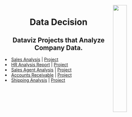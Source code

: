 <img align="right" width=30% src="https://logos-world.net/wp-content/uploads/2021/10/Tableau-Emblem-700x394.png"/>
<h1 align=center>Data Decision</h1>
<h2 align=center>Dataviz Projects that Analyze Company Data.</h2>

<li><a href='https://public.tableau.com/views/Sales_Analytics_WizardMart/Dashboard?:language=pt-BR&:display_count=n&:origin=viz_share_link'>Sales Analysis</a> | <a href='https://github.com/gabrielalastra/Sales_Analysis_WizardMart'>Project</a></li>

<li><a href='https://public.tableau.com/views/HRAnalysisforAttritionRate/Histria1?:language=pt-BR&:display_count=n&:origin=viz_share_link'>HR Analysis Report</a> | <a href='https://github.com/gabrielalastra/HR_Analysis'>Project</a></li>

<li><a href='https://public.tableau.com/views/SalesAgentAnalytics_16466646350510/SalesAgentDashboard?:language=pt-BR&:display_count=n&:origin=viz_share_link'>Sales Agent Analysis</a> | <a href='https://github.com/gabrielalastra/Sales_Agent_Tracker'>Project</a></li>

<li><a href='https://public.tableau.com/views/AccountsReceivable_16463225078900/Painel1?:language=pt-BR&:display_count=n&:origin=viz_share_link'>Accounts Receivable</a> | <a href='https://github.com/gabrielalastra/AccountsReceivable'>Project</a></li>

<li><a href='https://public.tableau.com/shared/4D9PQZR3Y?:display_count=n&:origin=viz_share_link'>Shipping Analysis</a> | <a href='https://github.com/gabrielalastra/Shipping_Analysis'>Project</a></li>
